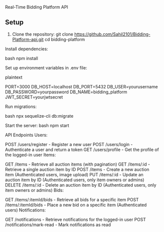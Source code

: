  Real-Time Bidding Platform API

## Setup

1. Clone the repository: git clone https://github.com/Sahil2101/Bidding-Platform-api.git
cd bidding-platform

Install dependencies:

bash
npm install

Set up environment variables in .env file:

plaintext

PORT=3000
DB_HOST=localhost
DB_PORT=5432
DB_USER=yourusername
DB_PASSWORD=yourpassword
DB_NAME=bidding_platform
JWT_SECRET=yourjwtsecret

Run migrations:

bash
npx sequelize-cli db:migrate

Start the server:
bash
npm start

API Endpoints
Users:

POST /users/register - Register a new user
POST /users/login - Authenticate a user and return a token
GET /users/profile - Get the profile of the logged-in user
Items:

GET /items - Retrieve all auction items (with pagination)
GET /items/:id - Retrieve a single auction item by ID
POST /items - Create a new auction item (Authenticated users, image upload)
PUT /items/:id - Update an auction item by ID (Authenticated users, only item owners or admins)
DELETE /items/:id - Delete an auction item by ID (Authenticated users, only item owners or admins)
Bids:

GET /items/:itemId/bids - Retrieve all bids for a specific item
POST /items/:itemId/bids - Place a new bid on a specific item (Authenticated users)
Notifications:

GET /notifications - Retrieve notifications for the logged-in user
POST /notifications/mark-read - Mark notifications as read
